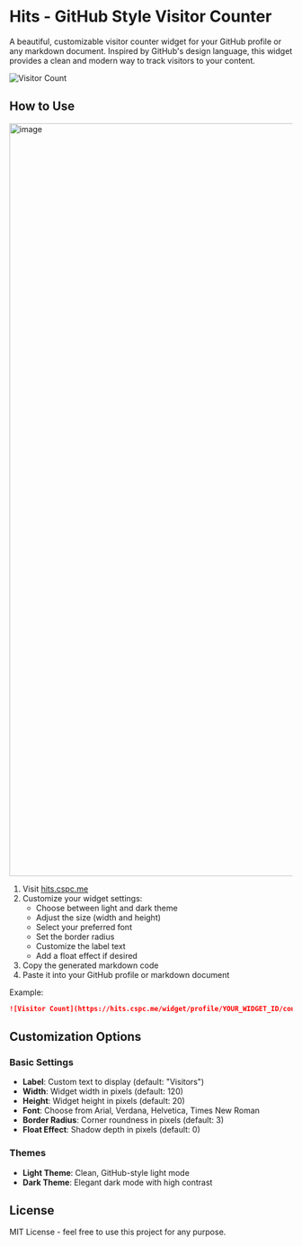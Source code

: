 # Hits - GitHub Style Visitor Counter

A beautiful, customizable visitor counter widget for your GitHub profile or any markdown document. Inspired by GitHub's design language, this widget provides a clean and modern way to track visitors to your content.

![Visitor Count](https://hits.cspc.me/widget/profile/1346755e-0405-435a-ab61-ca4f18468ae4)

## How to Use

<img width="1339" alt="image" src="https://github.com/user-attachments/assets/81b4a732-961c-4650-8a1e-98a9c62e6ee0" />

1. Visit [hits.cspc.me](https://hits.cspc.me)
2. Customize your widget settings:
   - Choose between light and dark theme
   - Adjust the size (width and height)
   - Select your preferred font
   - Set the border radius
   - Customize the label text
   - Add a float effect if desired
3. Copy the generated markdown code
4. Paste it into your GitHub profile or markdown document

Example:
```markdown
![Visitor Count](https://hits.cspc.me/widget/profile/YOUR_WIDGET_ID/count.svg)
```

## Customization Options

### Basic Settings
- **Label**: Custom text to display (default: "Visitors")
- **Width**: Widget width in pixels (default: 120)
- **Height**: Widget height in pixels (default: 20)
- **Font**: Choose from Arial, Verdana, Helvetica, Times New Roman
- **Border Radius**: Corner roundness in pixels (default: 3)
- **Float Effect**: Shadow depth in pixels (default: 0)

### Themes
- **Light Theme**: Clean, GitHub-style light mode
- **Dark Theme**: Elegant dark mode with high contrast

## License

MIT License - feel free to use this project for any purpose.
